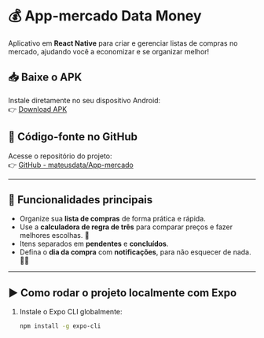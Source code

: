 # 💰 App-mercado **Data Money**

Aplicativo em **React Native** para criar e gerenciar listas de compras no mercado, ajudando você a economizar e se organizar melhor!

## 📥 Baixe o APK

Instale diretamente no seu dispositivo Android:  
👉 [Download APK](https://expo.dev/artifacts/eas/mqKWVfp7Fgcy8f35o7UqYf.apk)

## 🧠 Código-fonte no GitHub

Acesse o repositório do projeto:  
👉 [GitHub - mateusdata/App-mercado](https://github.com/mateusdata/App-mercado)

---

## 🚀 Funcionalidades principais

- Organize sua **lista de compras** de forma prática e rápida.  
- Use a **calculadora de regra de três** para comparar preços e fazer melhores escolhas. 🔢  
- Itens separados em **pendentes** e **concluídos**.  
- Defina o **dia da compra** com **notificações**, para não esquecer de nada. 📅⏰

---

## ▶️ Como rodar o projeto localmente com Expo

1. Instale o Expo CLI globalmente:
   ```bash
   npm install -g expo-cli

